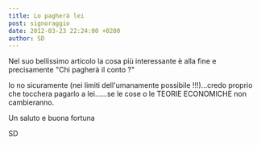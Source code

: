 ```yaml
---
title: Lo pagherà lei
post: signoraggio
date: 2012-03-23 22:24:00 +0200
author: SD
---
```

Nel suo bellissimo articolo la cosa più interessante è alla fine e precisamente "Chi pagherà il conto ?"

Io no sicuramente (nei limiti dell'umanamente possibile !!!)...credo proprio che tocchera pagarlo a lei......se le cose o le TEORIE ECONOMICHE non cambieranno.

Un saluto e buona fortuna

SD